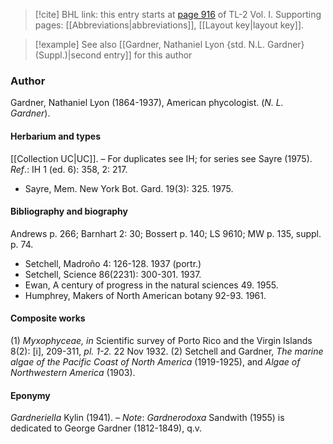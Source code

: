 > [!cite] BHL link: this entry starts at [page 916](https://www.biodiversitylibrary.org/item/103414#page/964/mode/1up) of TL-2 Vol. I.
> Supporting pages: [[Abbreviations|abbreviations]], [[Layout key|layout key]].

> [!example] See also [[Gardner, Nathaniel Lyon {std. N.L. Gardner} (Suppl.)|second entry]] for this author

### Author

Gardner, Nathaniel Lyon (1864-1937), American phycologist. (*N. L. Gardner*).

#### Herbarium and types

[[Collection UC|UC]]. – For duplicates see IH; for series see Sayre (1975).
*Ref*.: IH 1 (ed. 6): 358, 2: 217.
- Sayre, Mem. New York Bot. Gard. 19(3): 325. 1975.

#### Bibliography and biography

Andrews p. 266; Barnhart 2: 30; Bossert p. 140; LS 9610; MW p. 135, suppl. p. 74.
- Setchell, Madroño 4: 126-128. 1937 (portr.)
- Setchell, Science 86(2231): 300-301. 1937.
- Ewan, A century of progress in the natural sciences 49. 1955.
- Humphrey, Makers of North American botany 92-93. 1961.

#### Composite works

(1) *Myxophyceae, in* Scientific survey of Porto Rico and the Virgin Islands 8(2): \[i\], 209-311, *pl. 1-2.* 22 Nov 1932.
(2) Setchell and Gardner, *The marine algae of the Pacific Coast of North America* (1919-1925), and *Algae of Northwestern America* (1903).

#### Eponymy

*Gardneriella* Kylin (1941). – *Note*: *Gardnerodoxa* Sandwith (1955) is dedicated to George Gardner (1812-1849), q.v.

